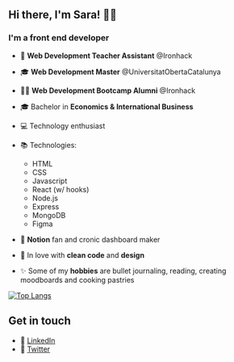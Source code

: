 ## Hi there, I'm Sara! 👋🏼

### I'm a front end developer

-   🍎 **Web Development Teacher Assistant** @Ironhack 
-   🎓 **Web Development Master** @UniversitatObertaCatalunya
-   👩‍💻 **Web Development Bootcamp Alumni** @Ironhack
-   🎓 Bachelor in **Economics & International Business**
-   💻 Technology enthusiast
-   📚 Technologies:

    -   HTML
    -   CSS
    -   Javascript
    -   React (w/ hooks)
    -   Node.js
    -   Express
    -   MongoDB
    -   Figma

-   💖 **Notion** fan and cronic dashboard maker
-   🌻 In love with **clean code** and **design** 
-   ✨ Some of my **hobbies** are bullet journaling, reading, creating moodboards and cooking pastries

[![Top Langs](https://github-readme-stats.vercel.app/api/top-langs/?username=saramansori&layout=compact)](https://github.com/saramansori/github-readme-stats)

## Get in touch

-   🔗 [LinkedIn](https://linkedin.com/in/saramansori)
-   🔗 [Twitter](https://twitter.com/saralovelace_)


<!--
**SaraMansori/SaraMansori** is a ✨ _special_  repository because its `README.md` (this file) appears on your GitHub profile.

